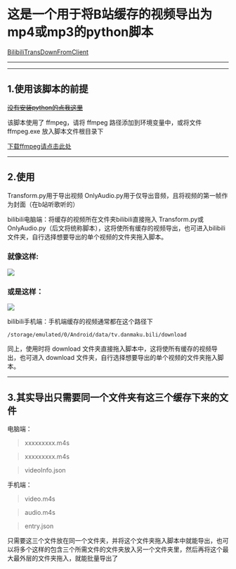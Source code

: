 # 这是一个用于将B站缓存的视频导出为mp4或mp3的python脚本


[BilibiliTransDownFromClient](https://github.com/unmenyo/BilibiliTransDownFromClient)

---
---

## 1.使用该脚本的前提

[~~没有安装python的点我这里~~](https://www.python.org/)

该脚本使用了 ffmpeg，请将 ffmpeg 路径添加到环境变量中，或将文件 ffmpeg.exe 放入脚本文件根目录下

[下载ffmpeg请点击此处](https://ffmpeg.org/)

---

## 2.使用

Transform.py用于导出视频
OnlyAudio.py用于仅导出音频，且将视频的第一帧作为封面（在b站听歌听的）

bilibili电脑端：将缓存的视频所在文件夹bilibili直接拖入 Transform.py或OnlyAudio.py（后文将统称脚本），这将使所有缓存的视频导出，也可进入bilibili文件夹，自行选择想要导出的单个视频的文件夹拖入脚本。

### 就像这样:

![](https://picx.zhimg.com/v2-885a966c1ae3b85fe540ce58992a751f_r.jpg)

### 或是这样：

![](https://pic4.zhimg.com/v2-95cc6ea80717bf58c8a4dfa625ca69a7_r.jpg)

bilibili手机端：手机端缓存的视频通常都在这个路径下 

    /storage/emulated/0/Android/data/tv.danmaku.bili/download

同上，使用时将 download 文件夹直接拖入脚本中，这将使所有缓存的视频导出，也可进入 download 文件夹，自行选择想要导出的单个视频的文件夹拖入脚本。

---

## 3.其实导出只需要同一个文件夹有这三个缓存下来的文件
电脑端：

>xxxxxxxxx.m4s

>xxxxxxxxx.m4s

>videoInfo.json

手机端：

>video.m4s

>audio.m4s

>entry.json

只需要这三个文件放在同一个文件夹，并将这个文件夹拖入脚本中就能导出，也可以将多个这样的包含三个所需文件的文件夹放入另一个文件夹里，然后再将这个最大最外层的文件夹拖入，就能批量导出了